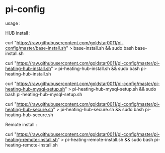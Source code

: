 # pi-config


usage : 

HUB install :

curl "https://raw.githubusercontent.com/goldstar0011/pi-config/master/base-install.sh" > base-install.sh && sudo bash base-install.sh

curl "https://raw.githubusercontent.com/goldstar0011/pi-config/master/pi-heating-hub-install.sh" > pi-heating-hub-install.sh && sudo bash pi-heating-hub-install.sh

curl "https://raw.githubusercontent.com/goldstar0011/pi-config/master/pi-heating-hub-mysql-setup.sh" > pi-heating-hub-mysql-setup.sh && sudo bash pi-heating-hub-mysql-setup.sh

curl "https://raw.githubusercontent.com/goldstar0011/pi-config/master/pi-heating-hub-secure.sh" > pi-heating-hub-secure.sh && sudo bash pi-heating-hub-secure.sh

Remote install :

curl "https://raw.githubusercontent.com/goldstar0011/pi-config/master/pi-heating-remote-install.sh" > pi-heating-remote-install.sh && sudo bash pi-heating-remote-install.sh
